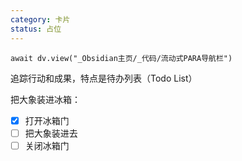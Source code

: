 ```yaml
---
category: 卡片
status: 占位
---
```

```dataviewjs
await dv.view("_Obsidian主页/_代码/流动式PARA导航栏")
```

追踪行动和成果，特点是待办列表（Todo List）

把大象装进冰箱：
- [x] 打开冰箱门
- [ ] 把大象装进去
- [ ] 关闭冰箱门
